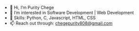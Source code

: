 - 👋 Hi, I’m Purity Chege
- 👀 I’m interested in Software Development | Web Development
- 🌱 Skills: Python, C, Javascript, HTML, CSS 
- 📫 Reach out through: chegepurity808@gmail.com

<!---
Khaikhai01/Khaikhai01 is a ✨ special ✨ repository because its `README.md` (this file) appears on your GitHub profile.
You can click the Preview link to take a look at your changes.
--->
